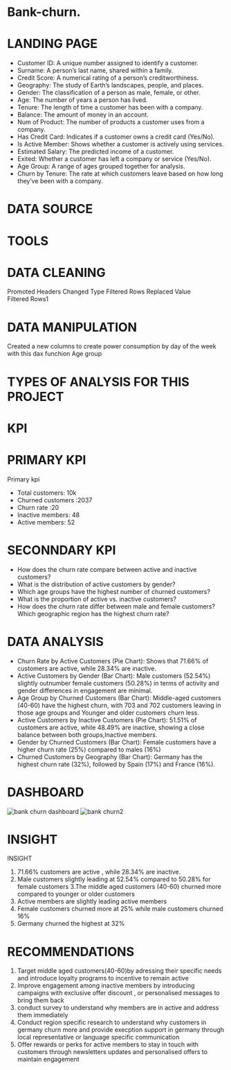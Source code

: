 # Bank-churn.
# LANDING PAGE
- Customer ID: A unique number assigned to identify a customer.
- Surname: A person’s last name, shared within a family.
- Credit Score: A numerical rating of a person’s creditworthiness.
- Geography: The study of Earth’s landscapes, people, and places.
- Gender: The classification of a person as male, female, or other.
- Age: The number of years a person has lived.
- Tenure: The length of time a customer has been with a company.
- Balance: The amount of money in an account.
- Num of Product: The number of products a customer uses from a company.
- Has Credit Card: Indicates if a customer owns a credit card (Yes/No).
- Is Active Member: Shows whether a customer is actively using services.
- Estimated Salary: The predicted income of a customer.
- Exited: Whether a customer has left a company or service (Yes/No).
- Age Group: A range of ages grouped together for analysis.
- Churn by Tenure: The rate at which customers leave based on how long they’ve been with a company.
 # DATA SOURCE
 # TOOLS
 # DATA CLEANING
 Promoted Headers
 Changed Type
 Filtered Rows
 Replaced Value
 Filtered Rows1
 # DATA MANIPULATION
 Created a new columns to create power consumption by day of the week with this dax funchion
Age group
 # TYPES OF ANALYSIS FOR THIS PROJECT 
 # KPI
 # PRIMARY KPI
 Primary kpi
 - Total customers: 10k
 - Churned customers :2037
 - Churn rate :20
 - Inactive members: 48
 - Active members: 52
 # SECONNDARY KPI
 - How does the churn rate compare between active and inactive customers?
 - What is the distribution of active customers by gender?
 - Which age groups have the highest number of churned customers?
 - What is the proportion of active vs. inactive customers?
 - How does the churn rate differ between male and female customers?
Which geographic region has the highest churn rate?
 # DATA ANALYSIS
 - Churn Rate by Active Customers (Pie Chart): Shows that 71.66% of customers are active, while 28.34% are inactive.
 - Active Customers by Gender (Bar Chart): Male customers (52.54%) slightly outnumber female customers (50.28%) in terms of activity and gender differences in engagement are minimal.
 - Age Group by Churned Customers (Bar Chart): Middle-aged customers (40-60) have the highest churn, with 703 and 702 customers leaving in those age groups and Younger and older customers churn less.
 - Active Customers by Inactive Customers (Pie Chart): 51.51% of customers are active, while 48.49% are inactive, showing a close balance between both groups,Inactive members.
 - Gender by Churned Customers (Bar Chart): Female customers have a higher churn rate (25%) compared to males (16%)
 - Churned Customers by Geography (Bar Chart): Germany has the highest churn rate (32%), followed by Spain (17%) and France (16%). 
 # DASHBOARD

![bank churn dashboard](https://github.com/user-attachments/assets/81708106-1094-4c05-a451-1098c70b0e46)
![bank churn2](https://github.com/user-attachments/assets/20077689-2b2c-4e17-b742-71928f2adb3c)









 

# INSIGHT
INSIGHT
1. 71.66% customers are active , while 28.34% are inactive.
2. Male customers slightly leading at 52.54% compared to 50.28% for female customers
3.The middle aged customers (40-60) churned more compared to younger or older customers
4. Active members are slightly leading active members 
5. Female customers churned more at 25% while male customers churned 16%
6. Germany churned the highest at 32%

# RECOMMENDATIONS
1. Target middle aged customers(40-60)by adressing their specific needs and introduce loyalty programs to incentive to remain active
2. Improve engagement among inactive members by introducing campaigns with exclusive offer discount , or personalised messages to bring them back
3. conduct survey to understand why members are in active and address them immediately
4. Conduct region specific research to understand why customers in germany churn more and provide execption support in germany through local representative or 
language specific communication
5. Offer rewards or perks for active members to stay in touch with customers through newsletters updates and personalised offers to maintain engagement
